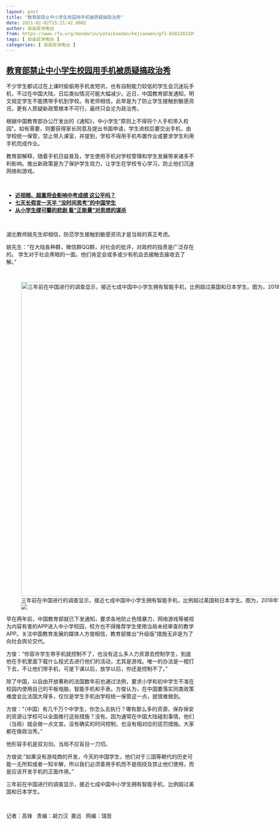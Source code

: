 ```yaml
---
layout: post
title: "教育部禁止中小学生校园用手机被质疑搞政治秀"
date: 2021-02-02T15:21:42.000Z
author: 自由亚洲电台
from: https://www.rfa.org/mandarin/yataibaodao/kejiaowen/gf1-02022021091507.html
tags: [ 自由亚洲电台 ]
categories: [ 自由亚洲电台 ]
---
```

<!--1612279302000-->
[教育部禁止中小学生校园用手机被质疑搞政治秀](https://www.rfa.org/mandarin/yataibaodao/kejiaowen/gf1-02022021091507.html)
------

<div>
<p>不少学生都试过在上课时偷偷用手机发短讯，也有自制能力较低的学生会沉迷玩手机，不过在中国大陆，日后类似情况可能大幅减少。近日，中国教育部发通知，明文规定学生不能携带手机到学校。有老师相信，此举是为了防止学生接触到敏感资讯，更有人质疑新政策根本不可行，最终只会沦为政治秀。</p><p>根据中国教育部办公厅发出的《通知》，中小学生“原则上不得将个人手机带入校园”。如有需要，则要获得家长同意及提出书面申请，学生进校后要交出手机，由学校统一保管，禁止带入课室，并提到，学校不得用手机布置作业或要求学生利用手机完成作业。</p><p>教育部解释，随着手机日益普及，学生使用手机对学校管理和学生发展带来诸多不利影响。推出新政策是为了保护学生视力，让学生在学校专心学习，防止他们沉迷网络和游戏。</p><p><br/></p><ul><li><a href="https://www.rfa.org/mandarin/yataibaodao/kejiaowen/hj-10152020110553.html"><strong>近视眼、超重将会影响中考成绩 这公平吗？</strong></a></li><li><a href="https://www.rfa.org/mandarin/yataibaodao/kejiaowen/hj-09302020110549.html"><strong>七天长假变一天半 “没时间思考”的中国学生</strong></a></li><li><b><a class="external-link" href="http://www.rfa.org/mandarin/zhuanlan/fuyouluntan/women-06262020161411.html">从小学生缪可馨的悲剧 看“正能量”对思想的谋杀</a></b></li></ul><p><br/></p><p>湖北教师姚先生却相信，防范学生接触到敏感资讯才是当局的真正考虑。</p><p>姚先生：“在大陆各种群，微信群QQ群，对社会的批评，对政府的指责是广泛存在的。 学生对于社会黑暗的一面。他们肯定会或多或少有机会去接触去接收去了解。”</p><p><br/></p><p><figure class="image-richtext image-inline captioned" style="width:1500px;"><img alt="三年前在中国进行的调查显示，接近七成中国中小学生拥有智能手机，比例超过美国和日本学生。图为，2018年1月26日，学生们在北京一家购物中心使用手机。 （法新社图片）" height="844" src="https://www.rfa.org/mandarin/yataibaodao/kejiaowen/gf1-02022021091507.html/000_xw1wq-1.jpg/@@images/21f1308e-97e2-4381-ae24-61fa7436cd27.jpeg" title="000_XW1WQ-1.jpg" width="1500"/><figcaption class="image-caption">三年前在中国进行的调查显示，接近七成中国中小学生拥有智能手机，比例超过美国和日本学生。图为，2018年1月26日，学生们在北京一家购物中心使用手机。 （法新社图片）</figcaption><small></small><div id="zoomattribute"><a data-caption="三年前在中国进行的调查显示，接近七成中国中小学生拥有智能手机，比例超过美国和日本学生。图为，2018年1月26日，学生们在北京一家购物中心使用手机。 （法新社图片）" data-fancybox="" href="https://www.rfa.org/mandarin/yataibaodao/kejiaowen/gf1-02022021091507.html/000_xw1wq-1.jpg" id="single_image" title="三年前在中国进行的调查显示，接近七成中国中小学生拥有智能手机，比例超过美国和日本学生。图为，2018年1月26日，学生们在北京一家购物中心使用手机。 （法新社图片）"><img src="/++plone++rfa-resources/img/icon-zoom.png"/></a></div></figure></p><p>早在两年前，中国教育部就已下发通知，要求各地防止色情暴力，网络游戏等被视为内容有害的APP进入中小学校园，校方也不得推荐学生使用当局未经审查的教学APP。关注中国教育发展的媒体人方俊相信，教育部推出“升级版”措施无非是为了向社会舆论交代。</p><p>方俊：“你容许学生带手机就控制不了，也没有这么多人力资源去控制学生，到底他在手机里面下载什么程式去进行他们的活动，尤其是游戏。唯一的办法是一棍打下去，不让他们带手机，可是下课以后，放学以后，你还是控制不了。”</p><p>除了中国，以自由开放著称的法国数年前也通过法例，要求小学和初中学生不准在校园内使用自己的平板电脑，智能手机和手表。方俊认为，在中国要落实同类政策难度会比法国大得多，仅仅是学生手机由学校统一保管这一点，就很难做到。</p><p>方俊：“（中国）有几千万个中学生，你怎么去执行？哪有那么多的资源，保存保安的资源让学校可以全面推行这些措施？没有。因为通常在中国大陆碰到事情，他们（当局）就会做一点文宣。没有确实的时间控制，也没有相对应的惩罚措施。大家都在做政治秀。”</p><p>他形容手机是双刃剑。当局不应盲目一刀切。</p><p>方俊说:”如果没有游戏商的开发，今天的中国学生，他们对于三国等朝代的历史可能一无所知或者一知半解，所以我们必须善用手机而不是阻挠及禁止他们使用，而是应该开发手机的正面作用。”</p><p>三年前在中国进行的调查显示，接近七成中国中小学生拥有智能手机，比例超过美国和日本学生。</p><p><br/></p><p>记者：高锋   责编：胡力汉  嘉远   网编：瑞哲</p>
</div>
